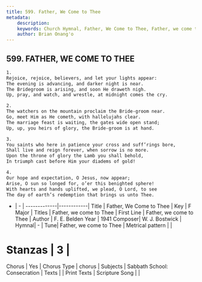 ```yaml
---
title: 599. Father, We Come to Thee
metadata:
    description: 
    keywords: Church Hymnal, Father, We Come to Thee, Father, we come to Thee, Father, we come to Thee
    author: Brian Onang'o
---
```



## 599. FATHER, WE COME TO THEE

```txt
1.
Rejoice, rejoice, believers, and let your lights appear:
The evening is advancing, and darker night is near.
The Bridegroom is arising, and soon He draweth nigh.
Up, pray, and watch, and wrestle, at midnight comes the cry.

2.
The watchers on the mountain proclaim the Bride-groom near.
Go, meet Him as He cometh, with hallelujahs clear.
The marriage feast is waiting, the gates wide open stand;
Up, up, you heirs of glory, the Bride-groom is at hand.

3.
You saints who here in patience your cross and suff’rings bore,
Shall live and reign forever, when sorrow is no more.
Upon the throne of glory the Lamb you shall behold,
In triumph cast before Him your diadems of gold!

4.
Our hope and expectation, O Jesus, now appear;
Arise, O sun so longed for, o’er this benighted sphere!
With hearts and hands uplifted, we plead, O Lord, to see
The day of earth’s redemption that brings us unto Thee.
```

- |   -  |
-------------|------------|
Title | Father, We Come to Thee |
Key | F Major |
Titles | Father, we come to Thee |
First Line | Father, we come to Thee |
Author | F. E. Belden
Year | 1941
Composer| W. J. Bostwick |
Hymnal|  - |
Tune| Father, we come to Thee |
Metrical pattern | |
# Stanzas | 3 |
Chorus | Yes |
Chorus Type | chorus |
Subjects | Sabbath School: Consecration |
Texts |  |
Print Texts | 
Scripture Song |  |
  
